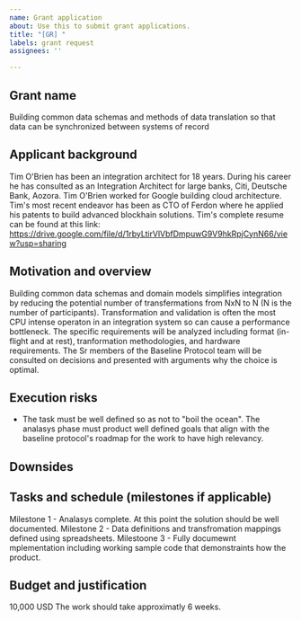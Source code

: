 ```yaml
---
name: Grant application
about: Use this to submit grant applications.
title: "[GR] "
labels: grant request
assignees: ''

---
```


<!--- Provide a summary of the request in the Title above -->

## Grant name
Building common data schemas and methods of data translation so that data can be synchronized between systems of record

## Applicant background
Tim O'Brien has been an integration architect for 18 years. During his career he has consulted as an Integration Architect for large banks, Citi,  Deutsche Bank, Aozora. Tim O'Brien worked for Google building cloud architecture. Tim's most recent endeavor has been as CTO of Ferdon where he applied his patents to build advanced blockhain solutions. 
Tim's complete resume can be found at this link: https://drive.google.com/file/d/1rbyLtirVlVbfDmpuwG9V9hkRpjCynN66/view?usp=sharing

 

## Motivation and overview
Building common data schemas and domain models  simplifies integration by reducing  the potential  number of transfermations from NxN to N (N is the number of participants). Transformation and validation is often the most CPU intense operaton in an integration system so can cause a performance bottleneck. The specific requirements will be analyzed including format (in-flight and at rest), tranformation methodologies, and hardware requirements. The Sr members of the Baseline Protocol team will be consulted on decisions and presented with arguments why the choice is optimal.  


## Execution risks
-  The task must be well defined so as not to "boil the ocean". The analasys phase must product well defined goals that align with the baseline protocol's roadmap for the work to have high relevancy. 

## Downsides


## Tasks and schedule (milestones if applicable)

Milestone  1 -   Analasys complete. At this point the solution should be well documented. 
Milestone  2 -   Data definitions and transfromation mappings defined using spreadsheets. 
Milestoone 3 -   Fully documewnt mplementation including working sample code that demonstraints how the product.  


## Budget and justification
10,000 USD 
The work should take approximatly 6 weeks. 

